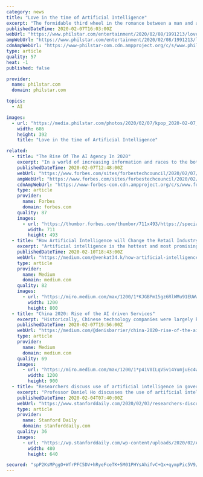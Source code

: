 ```yaml
---
category: news
title: "Love in the time of Artificial Intelligence"
excerpt: "The formidable third wheel in the romance between a man and a woman is… a hologram! Netflix’s newest and now-streaming K-drama My Holo Love takes on love in the time of Artificial Intelligence (AI). So-yeon is a woman who distances herself from people because of her face blindness disorder, which is described as the inability to recognize ..."
publishedDateTime: 2020-02-07T16:03:00Z
webUrl: "https://www.philstar.com/entertainment/2020/02/08/1991213/love-time-artificial-intelligence"
ampWebUrl: "https://www.philstar.com/entertainment/2020/02/08/1991213/love-time-artificial-intelligence/amp/"
cdnAmpWebUrl: "https://www-philstar-com.cdn.ampproject.org/c/s/www.philstar.com/entertainment/2020/02/08/1991213/love-time-artificial-intelligence/amp/"
type: article
quality: 57
heat: -1
published: false

provider:
  name: philstar.com
  domain: philstar.com

topics:
  - AI

images:
  - url: "https://media.philstar.com/photos/2020/02/07/kpop_2020-02-07_17-11-54414_thumbnail.jpg"
    width: 686
    height: 392
    title: "Love in the time of Artificial Intelligence"

related:
  - title: "The Rise Of The AI Agency In 2020"
    excerpt: "In a world of increasing information and races to the bottom, AI is more obviously an important competitive advantage for many organizations."
    publishedDateTime: 2020-02-07T12:48:00Z
    webUrl: "https://www.forbes.com/sites/forbestechcouncil/2020/02/07/the-rise-of-the-ai-agency-in-2020/"
    ampWebUrl: "https://www.forbes.com/sites/forbestechcouncil/2020/02/07/the-rise-of-the-ai-agency-in-2020/amp/"
    cdnAmpWebUrl: "https://www-forbes-com.cdn.ampproject.org/c/s/www.forbes.com/sites/forbestechcouncil/2020/02/07/the-rise-of-the-ai-agency-in-2020/amp/"
    type: article
    provider:
      name: Forbes
      domain: forbes.com
    quality: 87
    images:
      - url: "https://thumbor.forbes.com/thumbor/711x493/https://specials-images.forbesimg.com/dam/imageserve/545163603/960x0.jpg?fit=scale"
        width: 711
        height: 493
  - title: "How Artificial Intelligence will Change the Retail Industry in 2020?"
    excerpt: "Artificial intelligence is the hottest and most promising development in the tech landscape for years. According to the market, global Artificial Intelligence revenues increased from $ 643.7 million in 2016 to $ 36.8 billion in 2025. Almost all market segments, industries, and business domains are actively interested in AI and are looking to ..."
    publishedDateTime: 2020-02-10T18:43:00Z
    webUrl: "https://medium.com/@venkat34.k/how-artificial-intelligence-will-change-the-retail-industry-in-2020-592fc2037d74"
    type: article
    provider:
      name: Medium
      domain: medium.com
    quality: 82
    images:
      - url: "https://miro.medium.com/max/1200/1*KJGBPm15gz6RlWMu91EUWw.jpeg"
        width: 1200
        height: 800
  - title: "China 2020: Rise of the AI driven Services"
    excerpt: "Historically, Chinese technology companies were largely known for imitating successful business models in the US (such as Alibaba compared to Amazon or Baidu ... its self-driving car platform ..."
    publishedDateTime: 2020-02-07T19:56:00Z
    webUrl: "https://medium.com/@denisbarrier/china-2020-rise-of-the-ai-services-revolution-1192a7cd4818"
    type: article
    provider:
      name: Medium
      domain: medium.com
    quality: 69
    images:
      - url: "https://miro.medium.com/max/1200/1*p41V0ILqV5v14YumjuEc4w.jpeg"
        width: 1200
        height: 900
  - title: "Researchers discuss use of artificial intelligence in government agencies"
    excerpt: "Professor Daniel Ho discusses the use of artificial intelligence by government agencies Monday afternoon. (Photo: EMMA TALLEY / The Stanford Daily) By Emma Talley a few seconds ago Almost half of “important” American government agencies have ..."
    publishedDateTime: 2020-02-04T07:40:00Z
    webUrl: "https://www.stanforddaily.com/2020/02/03/researchers-discuss-use-of-artificial-intelligence-in-government-agencies/"
    type: article
    provider:
      name: Stanford Daily
      domain: stanforddaily.com
    quality: 36
    images:
      - url: "https://wp.stanforddaily.com/wp-content/uploads/2020/02/AI.Gov_.jpg"
        width: 480
        height: 640

secured: "spP2KsMPggO+WfrPFC5DV+hRyeFceTK+5M01PHYsAhifvC+Qx+qympPic5V9/0QmieOZh7xE5t1PY/jpYlBcUSn+THTC8tDlLRY8kbpIdK2sifS1bPdbPALbygvfvh1jqVRsd2Hth1BxKy5xy0wNDSUMm8OALNRO+fxAIQP4pnnnIxe2G60zb5TUcBOiCrfONIuVXKjP183SMTS+K9agFDlsYd5IeYWSUrMIFi7TF+1TBl/EGZuBamF29JJbdfilqEDBmKLQnOn7385Juyhj22ToJQ4lF5rP5S5eGne06g+2D9Q1AVFuifx82a3c+NOL;KBjdhgryF8OhABq4QxSBBA=="
---
```



